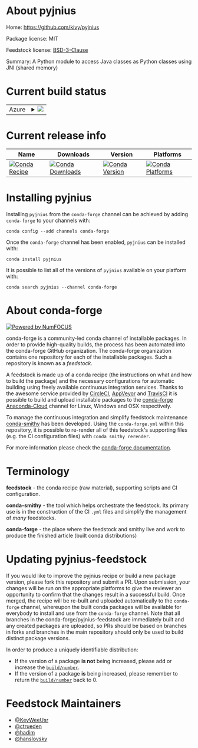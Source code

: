 About pyjnius
=============

Home: https://github.com/kivy/pyjnius

Package license: MIT

Feedstock license: [BSD-3-Clause](https://github.com/conda-forge/pyjnius-feedstock/blob/master/LICENSE.txt)

Summary: A Python module to access Java classes as Python classes using JNI (shared memory)

Current build status
====================


<table>
    
  <tr>
    <td>Azure</td>
    <td>
      <details>
        <summary>
          <a href="https://dev.azure.com/conda-forge/feedstock-builds/_build/latest?definitionId=5688&branchName=master">
            <img src="https://dev.azure.com/conda-forge/feedstock-builds/_apis/build/status/pyjnius-feedstock?branchName=master">
          </a>
        </summary>
        <table>
          <thead><tr><th>Variant</th><th>Status</th></tr></thead>
          <tbody><tr>
              <td>linux_64_openjdk10python3.6.____73_pypy</td>
              <td>
                <a href="https://dev.azure.com/conda-forge/feedstock-builds/_build/latest?definitionId=5688&branchName=master">
                  <img src="https://dev.azure.com/conda-forge/feedstock-builds/_apis/build/status/pyjnius-feedstock?branchName=master&jobName=linux&configuration=linux_64_openjdk10python3.6.____73_pypy" alt="variant">
                </a>
              </td>
            </tr><tr>
              <td>linux_64_openjdk10python3.6.____cpython</td>
              <td>
                <a href="https://dev.azure.com/conda-forge/feedstock-builds/_build/latest?definitionId=5688&branchName=master">
                  <img src="https://dev.azure.com/conda-forge/feedstock-builds/_apis/build/status/pyjnius-feedstock?branchName=master&jobName=linux&configuration=linux_64_openjdk10python3.6.____cpython" alt="variant">
                </a>
              </td>
            </tr><tr>
              <td>linux_64_openjdk10python3.7.____cpython</td>
              <td>
                <a href="https://dev.azure.com/conda-forge/feedstock-builds/_build/latest?definitionId=5688&branchName=master">
                  <img src="https://dev.azure.com/conda-forge/feedstock-builds/_apis/build/status/pyjnius-feedstock?branchName=master&jobName=linux&configuration=linux_64_openjdk10python3.7.____cpython" alt="variant">
                </a>
              </td>
            </tr><tr>
              <td>linux_64_openjdk10python3.8.____cpython</td>
              <td>
                <a href="https://dev.azure.com/conda-forge/feedstock-builds/_build/latest?definitionId=5688&branchName=master">
                  <img src="https://dev.azure.com/conda-forge/feedstock-builds/_apis/build/status/pyjnius-feedstock?branchName=master&jobName=linux&configuration=linux_64_openjdk10python3.8.____cpython" alt="variant">
                </a>
              </td>
            </tr><tr>
              <td>linux_64_openjdk10python3.9.____cpython</td>
              <td>
                <a href="https://dev.azure.com/conda-forge/feedstock-builds/_build/latest?definitionId=5688&branchName=master">
                  <img src="https://dev.azure.com/conda-forge/feedstock-builds/_apis/build/status/pyjnius-feedstock?branchName=master&jobName=linux&configuration=linux_64_openjdk10python3.9.____cpython" alt="variant">
                </a>
              </td>
            </tr><tr>
              <td>linux_64_openjdk11python3.6.____73_pypy</td>
              <td>
                <a href="https://dev.azure.com/conda-forge/feedstock-builds/_build/latest?definitionId=5688&branchName=master">
                  <img src="https://dev.azure.com/conda-forge/feedstock-builds/_apis/build/status/pyjnius-feedstock?branchName=master&jobName=linux&configuration=linux_64_openjdk11python3.6.____73_pypy" alt="variant">
                </a>
              </td>
            </tr><tr>
              <td>linux_64_openjdk11python3.6.____cpython</td>
              <td>
                <a href="https://dev.azure.com/conda-forge/feedstock-builds/_build/latest?definitionId=5688&branchName=master">
                  <img src="https://dev.azure.com/conda-forge/feedstock-builds/_apis/build/status/pyjnius-feedstock?branchName=master&jobName=linux&configuration=linux_64_openjdk11python3.6.____cpython" alt="variant">
                </a>
              </td>
            </tr><tr>
              <td>linux_64_openjdk11python3.7.____cpython</td>
              <td>
                <a href="https://dev.azure.com/conda-forge/feedstock-builds/_build/latest?definitionId=5688&branchName=master">
                  <img src="https://dev.azure.com/conda-forge/feedstock-builds/_apis/build/status/pyjnius-feedstock?branchName=master&jobName=linux&configuration=linux_64_openjdk11python3.7.____cpython" alt="variant">
                </a>
              </td>
            </tr><tr>
              <td>linux_64_openjdk11python3.8.____cpython</td>
              <td>
                <a href="https://dev.azure.com/conda-forge/feedstock-builds/_build/latest?definitionId=5688&branchName=master">
                  <img src="https://dev.azure.com/conda-forge/feedstock-builds/_apis/build/status/pyjnius-feedstock?branchName=master&jobName=linux&configuration=linux_64_openjdk11python3.8.____cpython" alt="variant">
                </a>
              </td>
            </tr><tr>
              <td>linux_64_openjdk11python3.9.____cpython</td>
              <td>
                <a href="https://dev.azure.com/conda-forge/feedstock-builds/_build/latest?definitionId=5688&branchName=master">
                  <img src="https://dev.azure.com/conda-forge/feedstock-builds/_apis/build/status/pyjnius-feedstock?branchName=master&jobName=linux&configuration=linux_64_openjdk11python3.9.____cpython" alt="variant">
                </a>
              </td>
            </tr><tr>
              <td>linux_64_openjdk8python3.6.____73_pypy</td>
              <td>
                <a href="https://dev.azure.com/conda-forge/feedstock-builds/_build/latest?definitionId=5688&branchName=master">
                  <img src="https://dev.azure.com/conda-forge/feedstock-builds/_apis/build/status/pyjnius-feedstock?branchName=master&jobName=linux&configuration=linux_64_openjdk8python3.6.____73_pypy" alt="variant">
                </a>
              </td>
            </tr><tr>
              <td>linux_64_openjdk8python3.6.____cpython</td>
              <td>
                <a href="https://dev.azure.com/conda-forge/feedstock-builds/_build/latest?definitionId=5688&branchName=master">
                  <img src="https://dev.azure.com/conda-forge/feedstock-builds/_apis/build/status/pyjnius-feedstock?branchName=master&jobName=linux&configuration=linux_64_openjdk8python3.6.____cpython" alt="variant">
                </a>
              </td>
            </tr><tr>
              <td>linux_64_openjdk8python3.7.____cpython</td>
              <td>
                <a href="https://dev.azure.com/conda-forge/feedstock-builds/_build/latest?definitionId=5688&branchName=master">
                  <img src="https://dev.azure.com/conda-forge/feedstock-builds/_apis/build/status/pyjnius-feedstock?branchName=master&jobName=linux&configuration=linux_64_openjdk8python3.7.____cpython" alt="variant">
                </a>
              </td>
            </tr><tr>
              <td>linux_64_openjdk8python3.8.____cpython</td>
              <td>
                <a href="https://dev.azure.com/conda-forge/feedstock-builds/_build/latest?definitionId=5688&branchName=master">
                  <img src="https://dev.azure.com/conda-forge/feedstock-builds/_apis/build/status/pyjnius-feedstock?branchName=master&jobName=linux&configuration=linux_64_openjdk8python3.8.____cpython" alt="variant">
                </a>
              </td>
            </tr><tr>
              <td>linux_64_openjdk8python3.9.____cpython</td>
              <td>
                <a href="https://dev.azure.com/conda-forge/feedstock-builds/_build/latest?definitionId=5688&branchName=master">
                  <img src="https://dev.azure.com/conda-forge/feedstock-builds/_apis/build/status/pyjnius-feedstock?branchName=master&jobName=linux&configuration=linux_64_openjdk8python3.9.____cpython" alt="variant">
                </a>
              </td>
            </tr><tr>
              <td>linux_64_openjdk9python3.6.____73_pypy</td>
              <td>
                <a href="https://dev.azure.com/conda-forge/feedstock-builds/_build/latest?definitionId=5688&branchName=master">
                  <img src="https://dev.azure.com/conda-forge/feedstock-builds/_apis/build/status/pyjnius-feedstock?branchName=master&jobName=linux&configuration=linux_64_openjdk9python3.6.____73_pypy" alt="variant">
                </a>
              </td>
            </tr><tr>
              <td>linux_64_openjdk9python3.6.____cpython</td>
              <td>
                <a href="https://dev.azure.com/conda-forge/feedstock-builds/_build/latest?definitionId=5688&branchName=master">
                  <img src="https://dev.azure.com/conda-forge/feedstock-builds/_apis/build/status/pyjnius-feedstock?branchName=master&jobName=linux&configuration=linux_64_openjdk9python3.6.____cpython" alt="variant">
                </a>
              </td>
            </tr><tr>
              <td>linux_64_openjdk9python3.7.____cpython</td>
              <td>
                <a href="https://dev.azure.com/conda-forge/feedstock-builds/_build/latest?definitionId=5688&branchName=master">
                  <img src="https://dev.azure.com/conda-forge/feedstock-builds/_apis/build/status/pyjnius-feedstock?branchName=master&jobName=linux&configuration=linux_64_openjdk9python3.7.____cpython" alt="variant">
                </a>
              </td>
            </tr><tr>
              <td>linux_64_openjdk9python3.8.____cpython</td>
              <td>
                <a href="https://dev.azure.com/conda-forge/feedstock-builds/_build/latest?definitionId=5688&branchName=master">
                  <img src="https://dev.azure.com/conda-forge/feedstock-builds/_apis/build/status/pyjnius-feedstock?branchName=master&jobName=linux&configuration=linux_64_openjdk9python3.8.____cpython" alt="variant">
                </a>
              </td>
            </tr><tr>
              <td>linux_64_openjdk9python3.9.____cpython</td>
              <td>
                <a href="https://dev.azure.com/conda-forge/feedstock-builds/_build/latest?definitionId=5688&branchName=master">
                  <img src="https://dev.azure.com/conda-forge/feedstock-builds/_apis/build/status/pyjnius-feedstock?branchName=master&jobName=linux&configuration=linux_64_openjdk9python3.9.____cpython" alt="variant">
                </a>
              </td>
            </tr><tr>
              <td>osx_64_openjdk10python3.6.____73_pypy</td>
              <td>
                <a href="https://dev.azure.com/conda-forge/feedstock-builds/_build/latest?definitionId=5688&branchName=master">
                  <img src="https://dev.azure.com/conda-forge/feedstock-builds/_apis/build/status/pyjnius-feedstock?branchName=master&jobName=osx&configuration=osx_64_openjdk10python3.6.____73_pypy" alt="variant">
                </a>
              </td>
            </tr><tr>
              <td>osx_64_openjdk10python3.6.____cpython</td>
              <td>
                <a href="https://dev.azure.com/conda-forge/feedstock-builds/_build/latest?definitionId=5688&branchName=master">
                  <img src="https://dev.azure.com/conda-forge/feedstock-builds/_apis/build/status/pyjnius-feedstock?branchName=master&jobName=osx&configuration=osx_64_openjdk10python3.6.____cpython" alt="variant">
                </a>
              </td>
            </tr><tr>
              <td>osx_64_openjdk10python3.7.____cpython</td>
              <td>
                <a href="https://dev.azure.com/conda-forge/feedstock-builds/_build/latest?definitionId=5688&branchName=master">
                  <img src="https://dev.azure.com/conda-forge/feedstock-builds/_apis/build/status/pyjnius-feedstock?branchName=master&jobName=osx&configuration=osx_64_openjdk10python3.7.____cpython" alt="variant">
                </a>
              </td>
            </tr><tr>
              <td>osx_64_openjdk10python3.8.____cpython</td>
              <td>
                <a href="https://dev.azure.com/conda-forge/feedstock-builds/_build/latest?definitionId=5688&branchName=master">
                  <img src="https://dev.azure.com/conda-forge/feedstock-builds/_apis/build/status/pyjnius-feedstock?branchName=master&jobName=osx&configuration=osx_64_openjdk10python3.8.____cpython" alt="variant">
                </a>
              </td>
            </tr><tr>
              <td>osx_64_openjdk10python3.9.____cpython</td>
              <td>
                <a href="https://dev.azure.com/conda-forge/feedstock-builds/_build/latest?definitionId=5688&branchName=master">
                  <img src="https://dev.azure.com/conda-forge/feedstock-builds/_apis/build/status/pyjnius-feedstock?branchName=master&jobName=osx&configuration=osx_64_openjdk10python3.9.____cpython" alt="variant">
                </a>
              </td>
            </tr><tr>
              <td>osx_64_openjdk11python3.6.____73_pypy</td>
              <td>
                <a href="https://dev.azure.com/conda-forge/feedstock-builds/_build/latest?definitionId=5688&branchName=master">
                  <img src="https://dev.azure.com/conda-forge/feedstock-builds/_apis/build/status/pyjnius-feedstock?branchName=master&jobName=osx&configuration=osx_64_openjdk11python3.6.____73_pypy" alt="variant">
                </a>
              </td>
            </tr><tr>
              <td>osx_64_openjdk11python3.6.____cpython</td>
              <td>
                <a href="https://dev.azure.com/conda-forge/feedstock-builds/_build/latest?definitionId=5688&branchName=master">
                  <img src="https://dev.azure.com/conda-forge/feedstock-builds/_apis/build/status/pyjnius-feedstock?branchName=master&jobName=osx&configuration=osx_64_openjdk11python3.6.____cpython" alt="variant">
                </a>
              </td>
            </tr><tr>
              <td>osx_64_openjdk11python3.7.____cpython</td>
              <td>
                <a href="https://dev.azure.com/conda-forge/feedstock-builds/_build/latest?definitionId=5688&branchName=master">
                  <img src="https://dev.azure.com/conda-forge/feedstock-builds/_apis/build/status/pyjnius-feedstock?branchName=master&jobName=osx&configuration=osx_64_openjdk11python3.7.____cpython" alt="variant">
                </a>
              </td>
            </tr><tr>
              <td>osx_64_openjdk11python3.8.____cpython</td>
              <td>
                <a href="https://dev.azure.com/conda-forge/feedstock-builds/_build/latest?definitionId=5688&branchName=master">
                  <img src="https://dev.azure.com/conda-forge/feedstock-builds/_apis/build/status/pyjnius-feedstock?branchName=master&jobName=osx&configuration=osx_64_openjdk11python3.8.____cpython" alt="variant">
                </a>
              </td>
            </tr><tr>
              <td>osx_64_openjdk11python3.9.____cpython</td>
              <td>
                <a href="https://dev.azure.com/conda-forge/feedstock-builds/_build/latest?definitionId=5688&branchName=master">
                  <img src="https://dev.azure.com/conda-forge/feedstock-builds/_apis/build/status/pyjnius-feedstock?branchName=master&jobName=osx&configuration=osx_64_openjdk11python3.9.____cpython" alt="variant">
                </a>
              </td>
            </tr><tr>
              <td>osx_64_openjdk8python3.6.____73_pypy</td>
              <td>
                <a href="https://dev.azure.com/conda-forge/feedstock-builds/_build/latest?definitionId=5688&branchName=master">
                  <img src="https://dev.azure.com/conda-forge/feedstock-builds/_apis/build/status/pyjnius-feedstock?branchName=master&jobName=osx&configuration=osx_64_openjdk8python3.6.____73_pypy" alt="variant">
                </a>
              </td>
            </tr><tr>
              <td>osx_64_openjdk8python3.6.____cpython</td>
              <td>
                <a href="https://dev.azure.com/conda-forge/feedstock-builds/_build/latest?definitionId=5688&branchName=master">
                  <img src="https://dev.azure.com/conda-forge/feedstock-builds/_apis/build/status/pyjnius-feedstock?branchName=master&jobName=osx&configuration=osx_64_openjdk8python3.6.____cpython" alt="variant">
                </a>
              </td>
            </tr><tr>
              <td>osx_64_openjdk8python3.7.____cpython</td>
              <td>
                <a href="https://dev.azure.com/conda-forge/feedstock-builds/_build/latest?definitionId=5688&branchName=master">
                  <img src="https://dev.azure.com/conda-forge/feedstock-builds/_apis/build/status/pyjnius-feedstock?branchName=master&jobName=osx&configuration=osx_64_openjdk8python3.7.____cpython" alt="variant">
                </a>
              </td>
            </tr><tr>
              <td>osx_64_openjdk8python3.8.____cpython</td>
              <td>
                <a href="https://dev.azure.com/conda-forge/feedstock-builds/_build/latest?definitionId=5688&branchName=master">
                  <img src="https://dev.azure.com/conda-forge/feedstock-builds/_apis/build/status/pyjnius-feedstock?branchName=master&jobName=osx&configuration=osx_64_openjdk8python3.8.____cpython" alt="variant">
                </a>
              </td>
            </tr><tr>
              <td>osx_64_openjdk8python3.9.____cpython</td>
              <td>
                <a href="https://dev.azure.com/conda-forge/feedstock-builds/_build/latest?definitionId=5688&branchName=master">
                  <img src="https://dev.azure.com/conda-forge/feedstock-builds/_apis/build/status/pyjnius-feedstock?branchName=master&jobName=osx&configuration=osx_64_openjdk8python3.9.____cpython" alt="variant">
                </a>
              </td>
            </tr><tr>
              <td>osx_64_openjdk9python3.6.____73_pypy</td>
              <td>
                <a href="https://dev.azure.com/conda-forge/feedstock-builds/_build/latest?definitionId=5688&branchName=master">
                  <img src="https://dev.azure.com/conda-forge/feedstock-builds/_apis/build/status/pyjnius-feedstock?branchName=master&jobName=osx&configuration=osx_64_openjdk9python3.6.____73_pypy" alt="variant">
                </a>
              </td>
            </tr><tr>
              <td>osx_64_openjdk9python3.6.____cpython</td>
              <td>
                <a href="https://dev.azure.com/conda-forge/feedstock-builds/_build/latest?definitionId=5688&branchName=master">
                  <img src="https://dev.azure.com/conda-forge/feedstock-builds/_apis/build/status/pyjnius-feedstock?branchName=master&jobName=osx&configuration=osx_64_openjdk9python3.6.____cpython" alt="variant">
                </a>
              </td>
            </tr><tr>
              <td>osx_64_openjdk9python3.7.____cpython</td>
              <td>
                <a href="https://dev.azure.com/conda-forge/feedstock-builds/_build/latest?definitionId=5688&branchName=master">
                  <img src="https://dev.azure.com/conda-forge/feedstock-builds/_apis/build/status/pyjnius-feedstock?branchName=master&jobName=osx&configuration=osx_64_openjdk9python3.7.____cpython" alt="variant">
                </a>
              </td>
            </tr><tr>
              <td>osx_64_openjdk9python3.8.____cpython</td>
              <td>
                <a href="https://dev.azure.com/conda-forge/feedstock-builds/_build/latest?definitionId=5688&branchName=master">
                  <img src="https://dev.azure.com/conda-forge/feedstock-builds/_apis/build/status/pyjnius-feedstock?branchName=master&jobName=osx&configuration=osx_64_openjdk9python3.8.____cpython" alt="variant">
                </a>
              </td>
            </tr><tr>
              <td>osx_64_openjdk9python3.9.____cpython</td>
              <td>
                <a href="https://dev.azure.com/conda-forge/feedstock-builds/_build/latest?definitionId=5688&branchName=master">
                  <img src="https://dev.azure.com/conda-forge/feedstock-builds/_apis/build/status/pyjnius-feedstock?branchName=master&jobName=osx&configuration=osx_64_openjdk9python3.9.____cpython" alt="variant">
                </a>
              </td>
            </tr><tr>
              <td>win_64_openjdk10python3.6.____cpython</td>
              <td>
                <a href="https://dev.azure.com/conda-forge/feedstock-builds/_build/latest?definitionId=5688&branchName=master">
                  <img src="https://dev.azure.com/conda-forge/feedstock-builds/_apis/build/status/pyjnius-feedstock?branchName=master&jobName=win&configuration=win_64_openjdk10python3.6.____cpython" alt="variant">
                </a>
              </td>
            </tr><tr>
              <td>win_64_openjdk10python3.7.____cpython</td>
              <td>
                <a href="https://dev.azure.com/conda-forge/feedstock-builds/_build/latest?definitionId=5688&branchName=master">
                  <img src="https://dev.azure.com/conda-forge/feedstock-builds/_apis/build/status/pyjnius-feedstock?branchName=master&jobName=win&configuration=win_64_openjdk10python3.7.____cpython" alt="variant">
                </a>
              </td>
            </tr><tr>
              <td>win_64_openjdk10python3.8.____cpython</td>
              <td>
                <a href="https://dev.azure.com/conda-forge/feedstock-builds/_build/latest?definitionId=5688&branchName=master">
                  <img src="https://dev.azure.com/conda-forge/feedstock-builds/_apis/build/status/pyjnius-feedstock?branchName=master&jobName=win&configuration=win_64_openjdk10python3.8.____cpython" alt="variant">
                </a>
              </td>
            </tr><tr>
              <td>win_64_openjdk10python3.9.____cpython</td>
              <td>
                <a href="https://dev.azure.com/conda-forge/feedstock-builds/_build/latest?definitionId=5688&branchName=master">
                  <img src="https://dev.azure.com/conda-forge/feedstock-builds/_apis/build/status/pyjnius-feedstock?branchName=master&jobName=win&configuration=win_64_openjdk10python3.9.____cpython" alt="variant">
                </a>
              </td>
            </tr><tr>
              <td>win_64_openjdk11python3.6.____cpython</td>
              <td>
                <a href="https://dev.azure.com/conda-forge/feedstock-builds/_build/latest?definitionId=5688&branchName=master">
                  <img src="https://dev.azure.com/conda-forge/feedstock-builds/_apis/build/status/pyjnius-feedstock?branchName=master&jobName=win&configuration=win_64_openjdk11python3.6.____cpython" alt="variant">
                </a>
              </td>
            </tr><tr>
              <td>win_64_openjdk11python3.7.____cpython</td>
              <td>
                <a href="https://dev.azure.com/conda-forge/feedstock-builds/_build/latest?definitionId=5688&branchName=master">
                  <img src="https://dev.azure.com/conda-forge/feedstock-builds/_apis/build/status/pyjnius-feedstock?branchName=master&jobName=win&configuration=win_64_openjdk11python3.7.____cpython" alt="variant">
                </a>
              </td>
            </tr><tr>
              <td>win_64_openjdk11python3.8.____cpython</td>
              <td>
                <a href="https://dev.azure.com/conda-forge/feedstock-builds/_build/latest?definitionId=5688&branchName=master">
                  <img src="https://dev.azure.com/conda-forge/feedstock-builds/_apis/build/status/pyjnius-feedstock?branchName=master&jobName=win&configuration=win_64_openjdk11python3.8.____cpython" alt="variant">
                </a>
              </td>
            </tr><tr>
              <td>win_64_openjdk11python3.9.____cpython</td>
              <td>
                <a href="https://dev.azure.com/conda-forge/feedstock-builds/_build/latest?definitionId=5688&branchName=master">
                  <img src="https://dev.azure.com/conda-forge/feedstock-builds/_apis/build/status/pyjnius-feedstock?branchName=master&jobName=win&configuration=win_64_openjdk11python3.9.____cpython" alt="variant">
                </a>
              </td>
            </tr><tr>
              <td>win_64_openjdk8python3.6.____cpython</td>
              <td>
                <a href="https://dev.azure.com/conda-forge/feedstock-builds/_build/latest?definitionId=5688&branchName=master">
                  <img src="https://dev.azure.com/conda-forge/feedstock-builds/_apis/build/status/pyjnius-feedstock?branchName=master&jobName=win&configuration=win_64_openjdk8python3.6.____cpython" alt="variant">
                </a>
              </td>
            </tr><tr>
              <td>win_64_openjdk8python3.7.____cpython</td>
              <td>
                <a href="https://dev.azure.com/conda-forge/feedstock-builds/_build/latest?definitionId=5688&branchName=master">
                  <img src="https://dev.azure.com/conda-forge/feedstock-builds/_apis/build/status/pyjnius-feedstock?branchName=master&jobName=win&configuration=win_64_openjdk8python3.7.____cpython" alt="variant">
                </a>
              </td>
            </tr><tr>
              <td>win_64_openjdk8python3.8.____cpython</td>
              <td>
                <a href="https://dev.azure.com/conda-forge/feedstock-builds/_build/latest?definitionId=5688&branchName=master">
                  <img src="https://dev.azure.com/conda-forge/feedstock-builds/_apis/build/status/pyjnius-feedstock?branchName=master&jobName=win&configuration=win_64_openjdk8python3.8.____cpython" alt="variant">
                </a>
              </td>
            </tr><tr>
              <td>win_64_openjdk8python3.9.____cpython</td>
              <td>
                <a href="https://dev.azure.com/conda-forge/feedstock-builds/_build/latest?definitionId=5688&branchName=master">
                  <img src="https://dev.azure.com/conda-forge/feedstock-builds/_apis/build/status/pyjnius-feedstock?branchName=master&jobName=win&configuration=win_64_openjdk8python3.9.____cpython" alt="variant">
                </a>
              </td>
            </tr><tr>
              <td>win_64_openjdk9python3.6.____cpython</td>
              <td>
                <a href="https://dev.azure.com/conda-forge/feedstock-builds/_build/latest?definitionId=5688&branchName=master">
                  <img src="https://dev.azure.com/conda-forge/feedstock-builds/_apis/build/status/pyjnius-feedstock?branchName=master&jobName=win&configuration=win_64_openjdk9python3.6.____cpython" alt="variant">
                </a>
              </td>
            </tr><tr>
              <td>win_64_openjdk9python3.7.____cpython</td>
              <td>
                <a href="https://dev.azure.com/conda-forge/feedstock-builds/_build/latest?definitionId=5688&branchName=master">
                  <img src="https://dev.azure.com/conda-forge/feedstock-builds/_apis/build/status/pyjnius-feedstock?branchName=master&jobName=win&configuration=win_64_openjdk9python3.7.____cpython" alt="variant">
                </a>
              </td>
            </tr><tr>
              <td>win_64_openjdk9python3.8.____cpython</td>
              <td>
                <a href="https://dev.azure.com/conda-forge/feedstock-builds/_build/latest?definitionId=5688&branchName=master">
                  <img src="https://dev.azure.com/conda-forge/feedstock-builds/_apis/build/status/pyjnius-feedstock?branchName=master&jobName=win&configuration=win_64_openjdk9python3.8.____cpython" alt="variant">
                </a>
              </td>
            </tr><tr>
              <td>win_64_openjdk9python3.9.____cpython</td>
              <td>
                <a href="https://dev.azure.com/conda-forge/feedstock-builds/_build/latest?definitionId=5688&branchName=master">
                  <img src="https://dev.azure.com/conda-forge/feedstock-builds/_apis/build/status/pyjnius-feedstock?branchName=master&jobName=win&configuration=win_64_openjdk9python3.9.____cpython" alt="variant">
                </a>
              </td>
            </tr>
          </tbody>
        </table>
      </details>
    </td>
  </tr>
</table>

Current release info
====================

| Name | Downloads | Version | Platforms |
| --- | --- | --- | --- |
| [![Conda Recipe](https://img.shields.io/badge/recipe-pyjnius-green.svg)](https://anaconda.org/conda-forge/pyjnius) | [![Conda Downloads](https://img.shields.io/conda/dn/conda-forge/pyjnius.svg)](https://anaconda.org/conda-forge/pyjnius) | [![Conda Version](https://img.shields.io/conda/vn/conda-forge/pyjnius.svg)](https://anaconda.org/conda-forge/pyjnius) | [![Conda Platforms](https://img.shields.io/conda/pn/conda-forge/pyjnius.svg)](https://anaconda.org/conda-forge/pyjnius) |

Installing pyjnius
==================

Installing `pyjnius` from the `conda-forge` channel can be achieved by adding `conda-forge` to your channels with:

```
conda config --add channels conda-forge
```

Once the `conda-forge` channel has been enabled, `pyjnius` can be installed with:

```
conda install pyjnius
```

It is possible to list all of the versions of `pyjnius` available on your platform with:

```
conda search pyjnius --channel conda-forge
```


About conda-forge
=================

[![Powered by NumFOCUS](https://img.shields.io/badge/powered%20by-NumFOCUS-orange.svg?style=flat&colorA=E1523D&colorB=007D8A)](http://numfocus.org)

conda-forge is a community-led conda channel of installable packages.
In order to provide high-quality builds, the process has been automated into the
conda-forge GitHub organization. The conda-forge organization contains one repository
for each of the installable packages. Such a repository is known as a *feedstock*.

A feedstock is made up of a conda recipe (the instructions on what and how to build
the package) and the necessary configurations for automatic building using freely
available continuous integration services. Thanks to the awesome service provided by
[CircleCI](https://circleci.com/), [AppVeyor](https://www.appveyor.com/)
and [TravisCI](https://travis-ci.com/) it is possible to build and upload installable
packages to the [conda-forge](https://anaconda.org/conda-forge)
[Anaconda-Cloud](https://anaconda.org/) channel for Linux, Windows and OSX respectively.

To manage the continuous integration and simplify feedstock maintenance
[conda-smithy](https://github.com/conda-forge/conda-smithy) has been developed.
Using the ``conda-forge.yml`` within this repository, it is possible to re-render all of
this feedstock's supporting files (e.g. the CI configuration files) with ``conda smithy rerender``.

For more information please check the [conda-forge documentation](https://conda-forge.org/docs/).

Terminology
===========

**feedstock** - the conda recipe (raw material), supporting scripts and CI configuration.

**conda-smithy** - the tool which helps orchestrate the feedstock.
                   Its primary use is in the construction of the CI ``.yml`` files
                   and simplify the management of *many* feedstocks.

**conda-forge** - the place where the feedstock and smithy live and work to
                  produce the finished article (built conda distributions)


Updating pyjnius-feedstock
==========================

If you would like to improve the pyjnius recipe or build a new
package version, please fork this repository and submit a PR. Upon submission,
your changes will be run on the appropriate platforms to give the reviewer an
opportunity to confirm that the changes result in a successful build. Once
merged, the recipe will be re-built and uploaded automatically to the
`conda-forge` channel, whereupon the built conda packages will be available for
everybody to install and use from the `conda-forge` channel.
Note that all branches in the conda-forge/pyjnius-feedstock are
immediately built and any created packages are uploaded, so PRs should be based
on branches in forks and branches in the main repository should only be used to
build distinct package versions.

In order to produce a uniquely identifiable distribution:
 * If the version of a package **is not** being increased, please add or increase
   the [``build/number``](https://conda.io/docs/user-guide/tasks/build-packages/define-metadata.html#build-number-and-string).
 * If the version of a package **is** being increased, please remember to return
   the [``build/number``](https://conda.io/docs/user-guide/tasks/build-packages/define-metadata.html#build-number-and-string)
   back to 0.

Feedstock Maintainers
=====================

* [@KeyWeeUsr](https://github.com/KeyWeeUsr/)
* [@ctrueden](https://github.com/ctrueden/)
* [@hadim](https://github.com/hadim/)
* [@hanslovsky](https://github.com/hanslovsky/)

